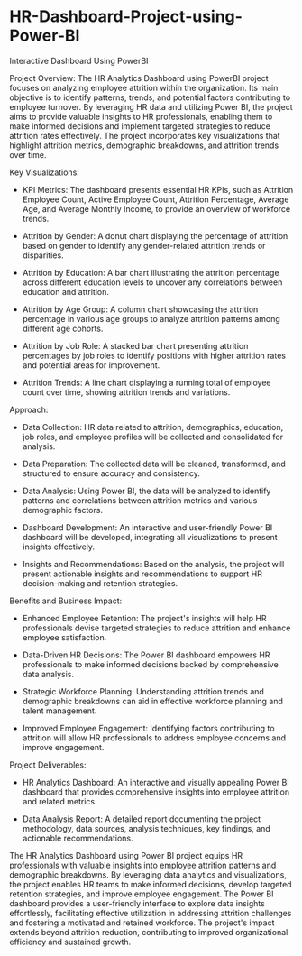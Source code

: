 # HR-Dashboard-Project-using-Power-BI
Interactive Dashboard Using PowerBI

Project Overview:
The HR Analytics Dashboard using PowerBI project focuses on analyzing employee attrition within the organization. Its main objective is to identify patterns, trends, and potential factors contributing to employee turnover. By leveraging HR data and utilizing Power BI, the project aims to provide valuable insights to HR professionals, enabling them to make informed decisions and implement targeted strategies to reduce attrition rates effectively. The project incorporates key visualizations that highlight attrition metrics, demographic breakdowns, and attrition trends over time.

Key Visualizations:

* KPI Metrics: The dashboard presents essential HR KPIs, such as Attrition Employee Count, Active Employee Count, Attrition Percentage, Average Age, and Average Monthly Income, to provide an overview of workforce trends.

* Attrition by Gender: A donut chart displaying the percentage of attrition based on gender to identify any gender-related attrition trends or disparities.

* Attrition by Education: A bar chart illustrating the attrition percentage across different education levels to uncover any correlations between education and attrition.

* Attrition by Age Group: A column chart showcasing the attrition percentage in various age groups to analyze attrition patterns among different age cohorts.

* Attrition by Job Role: A stacked bar chart presenting attrition percentages by job roles to identify positions with higher attrition rates and potential areas for improvement.

* Attrition Trends: A line chart displaying a running total of employee count over time, showing attrition trends and variations.

Approach:

* Data Collection: HR data related to attrition, demographics, education, job roles, and employee profiles will be collected and consolidated for analysis.

* Data Preparation: The collected data will be cleaned, transformed, and structured to ensure accuracy and consistency.

* Data Analysis: Using Power BI, the data will be analyzed to identify patterns and correlations between attrition metrics and various demographic factors.

* Dashboard Development: An interactive and user-friendly Power BI dashboard will be developed, integrating all visualizations to present insights effectively.

* Insights and Recommendations: Based on the analysis, the project will present actionable insights and recommendations to support HR decision-making and retention strategies.

Benefits and Business Impact:

* Enhanced Employee Retention: The project's insights will help HR professionals devise targeted strategies to reduce attrition and enhance employee satisfaction.

* Data-Driven HR Decisions: The Power BI dashboard empowers HR professionals to make informed decisions backed by comprehensive data analysis.

* Strategic Workforce Planning: Understanding attrition trends and demographic breakdowns can aid in effective workforce planning and talent management.

* Improved Employee Engagement: Identifying factors contributing to attrition will allow HR professionals to address employee concerns and improve engagement.

Project Deliverables:

* HR Analytics Dashboard: An interactive and visually appealing Power BI dashboard that provides comprehensive insights into employee attrition and related metrics.

* Data Analysis Report: A detailed report documenting the project methodology, data sources, analysis techniques, key findings, and actionable recommendations.


The HR Analytics Dashboard using Power BI project equips HR professionals with valuable insights into employee attrition patterns and demographic breakdowns. By leveraging data analytics and visualizations, the project enables HR teams to make informed decisions, develop targeted retention strategies, and improve employee engagement. The Power BI dashboard provides a user-friendly interface to explore data insights effortlessly, facilitating effective utilization in addressing attrition challenges and fostering a motivated and retained workforce. The project's impact extends beyond attrition reduction, contributing to improved organizational efficiency and sustained growth.
